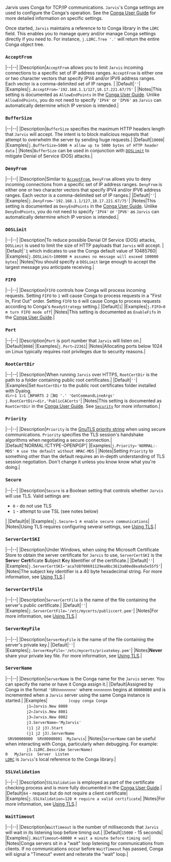 Jarvis uses Conga for TCP/IP communications. `Jarvis`'s Conga settings are used to configure the Conga's operation. See the [Conga User Guide](https://docs.dyalog.com/latest/Conga%20User%20Guide.pdf) for more detailed information on specific settings.

Once started, `Jarvis` maintains a reference to to Conga library in the `LDRC` field. This enables you to manage query and/or manage Conga settings directly if you need to.  For instance, `j.LDRC.Tree '.'` will return the entire Conga object tree.  

### `AcceptFrom`
|--|--|
|Description|`AcceptFrom` allows you to limit `Jarvis` incoming connections to a specific set of IP address ranges. `AcceptFrom` is either one or two character vectors that specify IPV4 and/or IPV6 address ranges. Each vector is a comma-delimited set of IP ranges. |
|Default|`''`|
|Examples|`j.AcceptFrom←'192.168.1.1/127,10.17.221.67/75'` |
|Notes|This setting is documented as `AllowEndPoints` in the [Conga User Guide](https://docs.dyalog.com/latest/Conga%20User%20Guide.pdf). Unlike `AllowEndPoints`, you do not need to specify `'IPV4'` or `'IPV6'` as `Jarvis` can automatically determine which IP version is intended.|

### `BufferSize`
|--|--|
|Description|`BufferSize` specifies the maximum HTTP headers length that `Jarvis` will accept. The intent is to block malicious requests that attempt to overwhelm the server by sending huge requests.|
|Default|`10000`|
|Examples|`j.BufferSize←5000 ⍝ allow up to 5000 bytes of HTTP header data` |
|Notes|`BufferSize` can be used in conjunction with [`DOSLimit`](#doslimit) to mitigate Denial of Service (DOS) attacks.|

### `DenyFrom`
|--|--|
|Description|Similar to [`AcceptFrom`](#acceptfrom), `DenyFrom` allows you to deny incoming connections from a specific set of IP address ranges. `DenyFrom` is either one or two character vectors that specify IPV4 and/or IPV6 address ranges. Each vector is a comma-delimited set of IP ranges.|
|Default|`''`|
|Examples|`j.DenyFrom←'192.168.1.1/127,10.17.221.67/75'`|
|Notes|This setting is documented as `DenyEndPoints` in the [Conga User Guide](https://docs.dyalog.com/latest/Conga%20User%20Guide.pdf). Unlike `DenyEndPoints`, you do not need to specify `'IPV4'` or `'IPV6'` as `Jarvis` can automatically determine which IP version is intended.|

### `DOSLimit`
|--|--|
|Description|To reduce possible Denial Of Service (DOS) attacks, `DOSLimit` is used to limit the size of HTTP payloads that `Jarvis` will accept. |
|Default|`¯1` which indicates to use the Conga default value of 10485760|
|Examples|`j.DOSLimit←100000 ⍝ assumes no message will exceed 100000 bytes`|
|Notes|You should specify a `DOSLimit` large enough to accept the largest message you anticipate receiving.|

### `FIFO`
|--|--|
|Description|`FIFO` controls how Conga will process incoming requests. Setting `FIFO` to `1` will cause Conga to process requests in a "First In, First Out" order. Setting `FIFO` to `0` will cause Conga to process requests according to Conga's `ReadyStrategy` setting.|
|Default|`1`|
|Examples|`j.FIFO←0 ⍝ turn FIFO mode off`|
|Notes|This setting is documented as `EnableFifo` in the [Conga User Guide](https://docs.dyalog.com/latest/Conga%20User%20Guide.pdf).|

### `Port`
|--|--|
|Description|`Port` is port number that `Jarvis` will listen on.|
|Default|`8080`|
|Examples|`j.Port←22361`|
|Notes|Allocating ports below 1024 on Linux typically requires root privileges due to security reasons.|

### `RootCertDir`
|--|--|
|Description|When running `Jarvis` over HTTPS, `RootCertDir` is the path to a folder containing public root certificates.|
|Default|`''`|
|Examples|Set `RootCertDir` to the public root certificates folder installed with Dyalog.<br>`dir←1 1⊃1 ⎕NPARTS 2 ⎕NQ '.' 'GetCommandLineArgs'`<br>`j.RootCertDir←dir,'PublicCACerts'`|
|Notes|This setting is documented as `RootCertDir` in the [Conga User Guide](https://docs.dyalog.com/latest/Conga%20User%20Guide.pdf). See [`Security`](./security.md) for more information.|

### `Priority`
|--|--|
|Description|`Priority` is the [GnuTLS priority string](https://www.gnutls.org/manual/gnutls.html#Priority-Strings) when using secure communications. `Priority` specifies the TLS session's handshake algorithms when negotiating a secure connection.|
|Default|'NORMAL:!CTYPE-OPENPGP'|
|Examples|`j.Priority←'NORMAL:-MD5' ⍝ use the default without HMAC-MD5` |
|Notes|Setting `Priority` to something other than the default requires an in-depth understanding of TLS session negotiation. Don't change it unless you know know what you're doing.|

### `Secure`
|--|--|
|Description|`Secure` is a Boolean setting that controls whether `Jarvis` will use TLS. Valid settings are:<ul><li>`0` - do not use TLS</li><li>`1` - attempt to use TSL (see notes below)</li></ul>|
|Default|`0`|
|Examples|`j.Secure←1 ⍝ enable secure communications`|
|Notes|Using TLS requires configuring several settings, see [Using TLS](./security.md#usingtls).|

### `ServerCertSKI`
|--|--|
|Description|Under Windows, when using the Microsoft Certificate Store to obtain the server certificate for `Jarvis` to use, `ServerCertSKI` is the **Serv**er **Cert**ificate **S**ubject **K**ey **I**dentifier of the certificate.|
|Default|`''`|
|Examples|`j.ServerCertSKI←'aca7d8f00691129ea0bc3613a00ed8ea9a5e55f5'`|
|Notes|The subject key identifier is a 40 byte hexadecimal string. For more information, see [Using TLS](./security.md#usingtls).|

### `ServerCertFile`
|--|--|
|Description|`ServerCertFile` is the name of the file containing the server's public certificate.|
|Default|`''`|
|Examples|`j.ServerCertFile←'/etc/mycerts/publiccert.pem'`|
|Notes|For more information, see [Using TLS](./security.md#usingtls).|

### `ServerKeyFile`
|--|--|
|Description|`ServerKeyFile` is the name of the file containing the server's private key.|
|Default|`''`|
|Examples|`j.ServerKeyFile←'/etc/mycerts/privatekey.pem'`|
|Notes|**Never** share your private key file. For more information, see [Using TLS](./security.md#usingtls).|

### `ServerName`
|--|--|
|Description|`ServerName` is the Conga name for the `Jarvis` server. You can specify the name or have it Conga assign it.|
|Default|Assigned by Conga in the format `'SRVnnnnnnnn'` where `nnnnnnnn` begins at `00000000` and is incremented when a `Jarvis` server using the same Conga instance is started.|
|Examples|&nbsp;&nbsp;&nbsp;&nbsp;&nbsp;&nbsp;`      )copy conga Conga`<br>&nbsp;&nbsp;&nbsp;&nbsp;&nbsp;&nbsp;`      j1←Jarvis.New 8080`<br>&nbsp;&nbsp;&nbsp;&nbsp;&nbsp;&nbsp;`      j2←Jarvis.New 8081`<br>&nbsp;&nbsp;&nbsp;&nbsp;&nbsp;&nbsp;`      j3←Jarvis.New 8082`<br>&nbsp;&nbsp;&nbsp;&nbsp;&nbsp;&nbsp;`      j3.ServerName←'MyJarvis'`<br>&nbsp;&nbsp;&nbsp;&nbsp;&nbsp;&nbsp;`      (j1 j2 j3).Start`<br>&nbsp;&nbsp;&nbsp;&nbsp;&nbsp;&nbsp;`      (j1 j2 j3).ServerName`<br>` SRV00000000  SRV00000001  MyJarvis`|
|Notes|`ServerName` can be useful when interacting with Conga, particularly when debugging. For example:<br>&nbsp;&nbsp;&nbsp;&nbsp;&nbsp;&nbsp;`      j3.(LDRC.Describe ServerName)`<br>`0   MyJarvis  Server  Listen`<br>[`LDRC`](./settings-shared.md#ldrc) is `Jarvis`'s local reference to the Conga library.|

### `SSLValidation`
|--|--|
|Description|`SSLValidation` is employed as part of the certificate checking process and is more fully documented in the [Conga User Guide](https://docs.dyalog.com/latest/Conga%20User%20Guide.pdf).|
|Default|`64` - request but do not require a client certificate|
|Examples|`j.SSLValidation←128 ⍝ require a valid certificate`|
|Notes|For more information, see [Using TLS](./security.md#usingtls).|

### `WaitTimeout`
|--|--|
|Description|`WaitTimeout` is the number of milliseconds that `Jarvis` will wait in its listening loop before timing out.|
|Default|`15000` - 15 seconds|
|Examples|`j.WaitTimeout←60000 ⍝ wait a minute before timing out`|
|Notes|Conga servers sit in a "wait" loop listening for communications from clients. If no communications occur before `WaitTimeout` has passed, Conga will signal a "Timeout" event and reiterate the "wait" loop.|